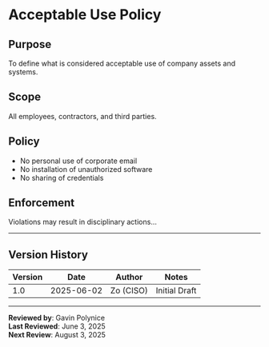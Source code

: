 # Acceptable Use Policy

## Purpose
To define what is considered acceptable use of company assets and systems.

## Scope
All employees, contractors, and third parties.

## Policy
- No personal use of corporate email
- No installation of unauthorized software
- No sharing of credentials

## Enforcement
Violations may result in disciplinary actions...

---

## Version History

| Version | Date | Author | Notes |
|---------|------|--------|-------|
| 1.0     | 2025-06-02 | Zo (CISO) | Initial Draft |

---

**Reviewed by**: Gavin Polynice  
**Last Reviewed**: June 3, 2025  
**Next Review**: August 3, 2025  

